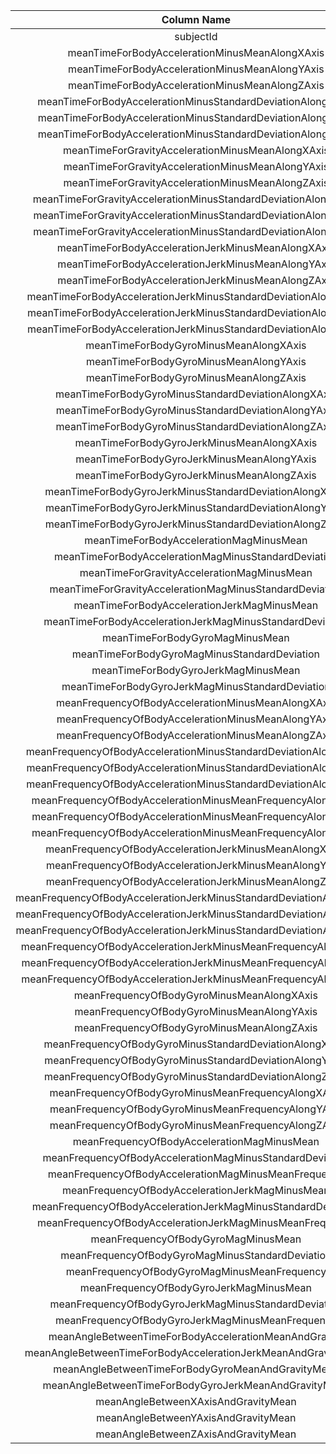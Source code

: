 |Column Name|Column Description|Minimum Value|Maximum Value|Unit|
|:----------:|:----------:|:----------:|:----------:|:----------:|
|subjectId|subjectId|1|30|sec|
|meanTimeForBodyAccelerationMinusMeanAlongXAxis|meanTimeForBodyAccelerationMinusMeanAlongXAxis|0.22159824394|0.3014610196|sec|
|meanTimeForBodyAccelerationMinusMeanAlongYAxis|meanTimeForBodyAccelerationMinusMeanAlongYAxis|-0.0405139534294|-0.00130828765170213|sec|
|meanTimeForBodyAccelerationMinusMeanAlongZAxis|meanTimeForBodyAccelerationMinusMeanAlongZAxis|-0.152513899520833|-0.07537846886|sec|
|meanTimeForBodyAccelerationMinusStandardDeviationAlongXAxis|meanTimeForBodyAccelerationMinusStandardDeviationAlongXAxis|-0.996068635384615|0.626917070512821|sec|
|meanTimeForBodyAccelerationMinusStandardDeviationAlongYAxis|meanTimeForBodyAccelerationMinusStandardDeviationAlongYAxis|-0.990240946666667|0.616937015333333|sec|
|meanTimeForBodyAccelerationMinusStandardDeviationAlongZAxis|meanTimeForBodyAccelerationMinusStandardDeviationAlongZAxis|-0.987658662307692|0.609017879074074|sec|
|meanTimeForGravityAccelerationMinusMeanAlongXAxis|meanTimeForGravityAccelerationMinusMeanAlongXAxis|-0.680043155060241|0.974508732|sec|
|meanTimeForGravityAccelerationMinusMeanAlongYAxis|meanTimeForGravityAccelerationMinusMeanAlongYAxis|-0.479894842941176|0.956593814210526|sec|
|meanTimeForGravityAccelerationMinusMeanAlongZAxis|meanTimeForGravityAccelerationMinusMeanAlongZAxis|-0.49508872037037|0.9578730416|sec|
|meanTimeForGravityAccelerationMinusStandardDeviationAlongXAxis|meanTimeForGravityAccelerationMinusStandardDeviationAlongXAxis|-0.996764227384615|-0.829554947808219|sec|
|meanTimeForGravityAccelerationMinusStandardDeviationAlongYAxis|meanTimeForGravityAccelerationMinusStandardDeviationAlongYAxis|-0.99424764884058|-0.643578361424658|sec|
|meanTimeForGravityAccelerationMinusStandardDeviationAlongZAxis|meanTimeForGravityAccelerationMinusStandardDeviationAlongZAxis|-0.990957249538462|-0.610161166287671|sec|
|meanTimeForBodyAccelerationJerkMinusMeanAlongXAxis|meanTimeForBodyAccelerationJerkMinusMeanAlongXAxis|0.0426880986186441|0.130193043809524|sec|
|meanTimeForBodyAccelerationJerkMinusMeanAlongYAxis|meanTimeForBodyAccelerationJerkMinusMeanAlongYAxis|-0.0386872111282051|0.056818586275|sec|
|meanTimeForBodyAccelerationJerkMinusMeanAlongZAxis|meanTimeForBodyAccelerationJerkMinusMeanAlongZAxis|-0.0674583919268293|0.0380533591627451|sec|
|meanTimeForBodyAccelerationJerkMinusStandardDeviationAlongXAxis|meanTimeForBodyAccelerationJerkMinusStandardDeviationAlongXAxis|-0.994604542264151|0.544273037307692|sec|
|meanTimeForBodyAccelerationJerkMinusStandardDeviationAlongYAxis|meanTimeForBodyAccelerationJerkMinusStandardDeviationAlongYAxis|-0.989513565652174|0.355306716915385|sec|
|meanTimeForBodyAccelerationJerkMinusStandardDeviationAlongZAxis|meanTimeForBodyAccelerationJerkMinusStandardDeviationAlongZAxis|-0.993288313333333|0.0310157077775926|sec|
|meanTimeForBodyGyroMinusMeanAlongXAxis|meanTimeForBodyGyroMinusMeanAlongXAxis|-0.205775427307692|0.19270447595122|sec|
|meanTimeForBodyGyroMinusMeanAlongYAxis|meanTimeForBodyGyroMinusMeanAlongYAxis|-0.204205356087805|0.0274707556666667|sec|
|meanTimeForBodyGyroMinusMeanAlongZAxis|meanTimeForBodyGyroMinusMeanAlongZAxis|-0.0724546025804878|0.179102058245614|sec|
|meanTimeForBodyGyroMinusStandardDeviationAlongXAxis|meanTimeForBodyGyroMinusStandardDeviationAlongXAxis|-0.994276591304348|0.267657219333333|sec|
|meanTimeForBodyGyroMinusStandardDeviationAlongYAxis|meanTimeForBodyGyroMinusStandardDeviationAlongYAxis|-0.994210471914894|0.476518714444444|sec|
|meanTimeForBodyGyroMinusStandardDeviationAlongZAxis|meanTimeForBodyGyroMinusStandardDeviationAlongZAxis|-0.985538363333333|0.564875818162963|sec|
|meanTimeForBodyGyroJerkMinusMeanAlongXAxis|meanTimeForBodyGyroJerkMinusMeanAlongXAxis|-0.157212539189362|-0.0220916265065217|sec|
|meanTimeForBodyGyroJerkMinusMeanAlongYAxis|meanTimeForBodyGyroJerkMinusMeanAlongYAxis|-0.0768089915604167|-0.0132022768074468|sec|
|meanTimeForBodyGyroJerkMinusMeanAlongZAxis|meanTimeForBodyGyroJerkMinusMeanAlongZAxis|-0.0924998531372549|-0.00694066389361702|sec|
|meanTimeForBodyGyroJerkMinusStandardDeviationAlongXAxis|meanTimeForBodyGyroJerkMinusStandardDeviationAlongXAxis|-0.99654254057971|0.179148649684615|sec|
|meanTimeForBodyGyroJerkMinusStandardDeviationAlongYAxis|meanTimeForBodyGyroJerkMinusStandardDeviationAlongYAxis|-0.997081575652174|0.295945926186441|sec|
|meanTimeForBodyGyroJerkMinusStandardDeviationAlongZAxis|meanTimeForBodyGyroJerkMinusStandardDeviationAlongZAxis|-0.995380794637681|0.193206498960417|sec|
|meanTimeForBodyAccelerationMagMinusMean|meanTimeForBodyAccelerationMagMinusMean|-0.986493196666667|0.644604325128205|sec|
|meanTimeForBodyAccelerationMagMinusStandardDeviation|meanTimeForBodyAccelerationMagMinusStandardDeviation|-0.986464542615385|0.428405922622222|sec|
|meanTimeForGravityAccelerationMagMinusMean|meanTimeForGravityAccelerationMagMinusMean|-0.986493196666667|0.644604325128205|sec|
|meanTimeForGravityAccelerationMagMinusStandardDeviation|meanTimeForGravityAccelerationMagMinusStandardDeviation|-0.986464542615385|0.428405922622222|sec|
|meanTimeForBodyAccelerationJerkMagMinusMean|meanTimeForBodyAccelerationJerkMagMinusMean|-0.99281471515625|0.434490400974359|sec|
|meanTimeForBodyAccelerationJerkMagMinusStandardDeviation|meanTimeForBodyAccelerationJerkMagMinusStandardDeviation|-0.994646916811594|0.450612065720513|sec|
|meanTimeForBodyGyroMagMinusMean|meanTimeForBodyGyroMagMinusMean|-0.980740846769231|0.418004608615385|sec|
|meanTimeForBodyGyroMagMinusStandardDeviation|meanTimeForBodyGyroMagMinusStandardDeviation|-0.981372675614035|0.299975979851852|sec|
|meanTimeForBodyGyroJerkMagMinusMean|meanTimeForBodyGyroJerkMagMinusMean|-0.997322526811594|0.0875816618205128|sec|
|meanTimeForBodyGyroJerkMagMinusStandardDeviation|meanTimeForBodyGyroJerkMagMinusStandardDeviation|-0.997666071594203|0.250173204117966|sec|
|meanFrequencyOfBodyAccelerationMinusMeanAlongXAxis|meanFrequencyOfBodyAccelerationMinusMeanAlongXAxis|-0.995249932641509|0.537012022051282|sec|
|meanFrequencyOfBodyAccelerationMinusMeanAlongYAxis|meanFrequencyOfBodyAccelerationMinusMeanAlongYAxis|-0.989034304057971|0.524187686888889|sec|
|meanFrequencyOfBodyAccelerationMinusMeanAlongZAxis|meanFrequencyOfBodyAccelerationMinusMeanAlongZAxis|-0.989473926666667|0.280735952206667|sec|
|meanFrequencyOfBodyAccelerationMinusStandardDeviationAlongXAxis|meanFrequencyOfBodyAccelerationMinusStandardDeviationAlongXAxis|-0.996604570307692|0.658506543333333|sec|
|meanFrequencyOfBodyAccelerationMinusStandardDeviationAlongYAxis|meanFrequencyOfBodyAccelerationMinusStandardDeviationAlongYAxis|-0.990680395362319|0.560191344|sec|
|meanFrequencyOfBodyAccelerationMinusStandardDeviationAlongZAxis|meanFrequencyOfBodyAccelerationMinusStandardDeviationAlongZAxis|-0.987224804307692|0.687124163703704|sec|
|meanFrequencyOfBodyAccelerationMinusMeanFrequencyAlongXAxis|meanFrequencyOfBodyAccelerationMinusMeanFrequencyAlongXAxis|-0.635913046346154|0.159123629063636|sec|
|meanFrequencyOfBodyAccelerationMinusMeanFrequencyAlongYAxis|meanFrequencyOfBodyAccelerationMinusMeanFrequencyAlongYAxis|-0.379518455061538|0.466528231788462|sec|
|meanFrequencyOfBodyAccelerationMinusMeanFrequencyAlongZAxis|meanFrequencyOfBodyAccelerationMinusMeanFrequencyAlongZAxis|-0.520114793584906|0.402532553395833|sec|
|meanFrequencyOfBodyAccelerationJerkMinusMeanAlongXAxis|meanFrequencyOfBodyAccelerationJerkMinusMeanAlongXAxis|-0.994630797358491|0.474317256051282|sec|
|meanFrequencyOfBodyAccelerationJerkMinusMeanAlongYAxis|meanFrequencyOfBodyAccelerationJerkMinusMeanAlongYAxis|-0.989398823913043|0.276716853307692|sec|
|meanFrequencyOfBodyAccelerationJerkMinusMeanAlongZAxis|meanFrequencyOfBodyAccelerationJerkMinusMeanAlongZAxis|-0.992018447826087|0.157775692377778|sec|
|meanFrequencyOfBodyAccelerationJerkMinusStandardDeviationAlongXAxis|meanFrequencyOfBodyAccelerationJerkMinusStandardDeviationAlongXAxis|-0.995073759245283|0.476803887476923|sec|
|meanFrequencyOfBodyAccelerationJerkMinusStandardDeviationAlongYAxis|meanFrequencyOfBodyAccelerationJerkMinusStandardDeviationAlongYAxis|-0.990468082753623|0.349771285415897|sec|
|meanFrequencyOfBodyAccelerationJerkMinusStandardDeviationAlongZAxis|meanFrequencyOfBodyAccelerationJerkMinusStandardDeviationAlongZAxis|-0.993107759855072|-0.00623647528983051|sec|
|meanFrequencyOfBodyAccelerationJerkMinusMeanFrequencyAlongXAxis|meanFrequencyOfBodyAccelerationJerkMinusMeanFrequencyAlongXAxis|-0.576044001875|0.331449281481482|sec|
|meanFrequencyOfBodyAccelerationJerkMinusMeanFrequencyAlongYAxis|meanFrequencyOfBodyAccelerationJerkMinusMeanFrequencyAlongYAxis|-0.601971415384615|0.195677336307692|sec|
|meanFrequencyOfBodyAccelerationJerkMinusMeanFrequencyAlongZAxis|meanFrequencyOfBodyAccelerationJerkMinusMeanFrequencyAlongZAxis|-0.62755547372549|0.230107945944444|sec|
|meanFrequencyOfBodyGyroMinusMeanAlongXAxis|meanFrequencyOfBodyGyroMinusMeanAlongXAxis|-0.99312260884058|0.474962448333333|sec|
|meanFrequencyOfBodyGyroMinusMeanAlongYAxis|meanFrequencyOfBodyGyroMinusMeanAlongYAxis|-0.994025488297872|0.328817010088889|sec|
|meanFrequencyOfBodyGyroMinusMeanAlongZAxis|meanFrequencyOfBodyGyroMinusMeanAlongZAxis|-0.985957788|0.492414379822222|sec|
|meanFrequencyOfBodyGyroMinusStandardDeviationAlongXAxis|meanFrequencyOfBodyGyroMinusStandardDeviationAlongXAxis|-0.994652185217391|0.196613286661538|sec|
|meanFrequencyOfBodyGyroMinusStandardDeviationAlongYAxis|meanFrequencyOfBodyGyroMinusStandardDeviationAlongYAxis|-0.994353086595745|0.646233637037037|sec|
|meanFrequencyOfBodyGyroMinusStandardDeviationAlongZAxis|meanFrequencyOfBodyGyroMinusStandardDeviationAlongZAxis|-0.986725274871795|0.522454216314815|sec|
|meanFrequencyOfBodyGyroMinusMeanFrequencyAlongXAxis|meanFrequencyOfBodyGyroMinusMeanFrequencyAlongXAxis|-0.395770150677419|0.249209411510602|sec|
|meanFrequencyOfBodyGyroMinusMeanFrequencyAlongYAxis|meanFrequencyOfBodyGyroMinusMeanFrequencyAlongYAxis|-0.666814815306122|0.273141323315789|sec|
|meanFrequencyOfBodyGyroMinusMeanFrequencyAlongZAxis|meanFrequencyOfBodyGyroMinusMeanFrequencyAlongZAxis|-0.507490866734694|0.3770740968|sec|
|meanFrequencyOfBodyAccelerationMagMinusMean|meanFrequencyOfBodyAccelerationMagMinusMean|-0.986800645362319|0.586637550769231|sec|
|meanFrequencyOfBodyAccelerationMagMinusStandardDeviation|meanFrequencyOfBodyAccelerationMagMinusStandardDeviation|-0.987648484461539|0.178684580868889|sec|
|meanFrequencyOfBodyAccelerationMagMinusMeanFrequency|meanFrequencyOfBodyAccelerationMagMinusMeanFrequency|-0.312338030213846|0.435846931652174|sec|
|meanFrequencyOfBodyAccelerationJerkMagMinusMean|meanFrequencyOfBodyAccelerationJerkMagMinusMean|-0.993998275797101|0.538404846128205|sec|
|meanFrequencyOfBodyAccelerationJerkMagMinusStandardDeviation|meanFrequencyOfBodyAccelerationJerkMagMinusStandardDeviation|-0.994366667681159|0.316346415348718|sec|
|meanFrequencyOfBodyAccelerationJerkMagMinusMeanFrequency|meanFrequencyOfBodyAccelerationJerkMagMinusMeanFrequency|-0.125210388757581|0.488088499666667|sec|
|meanFrequencyOfBodyGyroMagMinusMean|meanFrequencyOfBodyGyroMagMinusMean|-0.986535242105263|0.203979764835897|sec|
|meanFrequencyOfBodyGyroMagMinusStandardDeviation|meanFrequencyOfBodyGyroMagMinusStandardDeviation|-0.981468841692308|0.236659662496296|sec|
|meanFrequencyOfBodyGyroMagMinusMeanFrequency|meanFrequencyOfBodyGyroMagMinusMeanFrequency|-0.456638670923077|0.409521611525424|sec|
|meanFrequencyOfBodyGyroJerkMagMinusMean|meanFrequencyOfBodyGyroJerkMagMinusMean|-0.997617389275362|0.146618569064407|sec|
|meanFrequencyOfBodyGyroJerkMagMinusStandardDeviation|meanFrequencyOfBodyGyroJerkMagMinusStandardDeviation|-0.99758523057971|0.287834616098305|sec|
|meanFrequencyOfBodyGyroJerkMagMinusMeanFrequency|meanFrequencyOfBodyGyroJerkMagMinusMeanFrequency|-0.182923596577778|0.426301679855072|sec|
|meanAngleBetweenTimeForBodyAccelerationMeanAndGravity|meanAngleBetweenTimeForBodyAccelerationMeanAndGravity|-0.163042575021277|0.129153963587755|sec|
|meanAngleBetweenTimeForBodyAccelerationJerkMeanAndGravityMean|meanAngleBetweenTimeForBodyAccelerationJerkMeanAndGravityMean|-0.120553975717391|0.203259965863014|sec|
|meanAngleBetweenTimeForBodyGyroMeanAndGravityMean|meanAngleBetweenTimeForBodyGyroMeanAndGravityMean|-0.389305120341463|0.444101172307692|sec|
|meanAngleBetweenTimeForBodyGyroJerkMeanAndGravityMean|meanAngleBetweenTimeForBodyGyroJerkMeanAndGravityMean|-0.223672056052174|0.182384802705085|sec|
|meanAngleBetweenXAxisAndGravityMean|meanAngleBetweenXAxisAndGravityMean|-0.947116527659574|0.737784354819277|sec|
|meanAngleBetweenYAxisAndGravityMean|meanAngleBetweenYAxisAndGravityMean|-0.874567701929825|0.42476122745098|sec|
|meanAngleBetweenZAxisAndGravityMean|meanAngleBetweenZAxisAndGravityMean|-0.873649367|0.390444368518519|sec|

